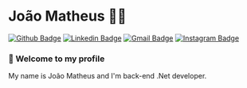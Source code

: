 # João Matheus :man_technologist:

[![Github Badge](https://img.shields.io/badge/-Github-000?style=flat-square&logo=Github&logoColor=white&link=https://github.com/lucasgdb)](https://github.com/jmathezo)
[![Linkedin Badge](https://img.shields.io/badge/-LinkedIn-blue?style=flat-square&logo=Linkedin&logoColor=white&link=https://www.linkedin.com/in/rebeccamanzi/)](https://www.linkedin.com/in/jo%C3%A3o-matheus-gon%C3%A7alves-dos-santos-2883003b/)
[![Gmail Badge](https://img.shields.io/badge/-Gmail-c14438?style=flat-square&logo=Gmail&logoColor=white&link=mailto:jmathezo@gmail.com)](mailto:jmathezo@gmail.com)
[![Instagram Badge](https://img.shields.io/badge/-Instagram-C13584?style=flat-square&labelColor=C13584&logo=instagram&logoColor=white&link=https://www.instagram.com/jmathezo/)](https://www.instagram.com/jmathezo/)

### 👋 Welcome to my profile

My name is João Matheus and I'm back-end .Net developer.

<!--
**jMathezo/jMathezo** is a ✨ _special_ ✨ repository because its `README.md` (this file) appears on your GitHub profile.

Here are some ideas to get you started:

- 🔭 I’m currently working on ...
- 🌱 I’m currently learning ...
- 👯 I’m looking to collaborate on ...
- 🤔 I’m looking for help with ...
- 💬 Ask me about ...
- 📫 How to reach me: ...
- 😄 Pronouns: ...
- ⚡ Fun fact: ...
-->
